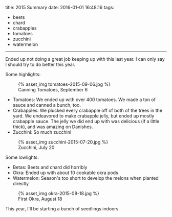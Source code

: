 title: 2015 Summary
date: 2016-01-01 16:48:16
tags:
  - beets
  - chard
  - crabapples
  - tomatoes
  - zucchini
  - watermelon
---

Ended up not doing a great job keeping up with this last year. I can only say I
should try to do better this year.

Some highlights:

<figure>
  {% asset_img tomatoes-2015-09-06.jpg %}
  <figcaption>Canning Tomatoes, September 6</figcaption>
</figure>

- Tomatoes: We ended up with over 400 tomatoes. We made a ton of sauce and
  canned a bunch, too.
- Crabapples: We plucked every crabapple off of both of the trees in the yard.
  We endeavored to make crabapple jelly, but ended up mostly crabapple sauce.
  The jelly we did end up with was delicious (if a little thick), and was
  amazing on Danishes.
- Zucchini: So much zucchini

<figure>
  {% asset_img zucchini-2015-07-20.jpg %}
  <figcaption>Zucchini, July 20</figcaption>
</figure>

Some lowlights:

- Betas: Beets and chard did horribly
- Okra: Ended up with about 10 cookable okra pods
- Watermelon: Season's too short to develop the melons when planted directly

<figure>
  {% asset_img okra-2015-08-18.jpg %}
  <figcaption>First Okra, August 18</figcaption>
</figure>

This year, I'll be starting a bunch of seedlings indoors